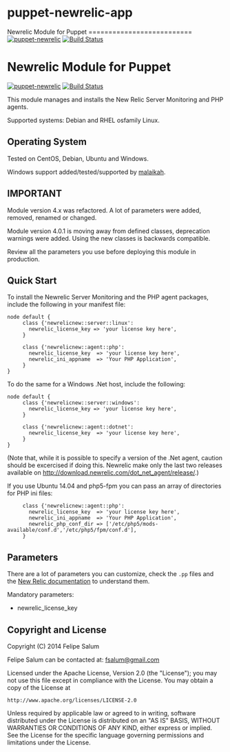 # puppet-newrelic-app
Newrelic Module for Puppet ========================== [![puppet-newrelic](https://img.shields.io/puppetforge/v/fsalum/newrelic.svg)](https://forge.puppetlabs.com/fsalum/newrelic) [![Build Status](https://secure.travis-ci.org/fsalum/puppet-newrelic.png)](http://travis-ci.org/fsalum/puppet-newrelic)

Newrelic Module for Puppet
==========================
[![puppet-newrelic](https://img.shields.io/puppetforge/v/fsalum/newrelic.svg)](https://forge.puppetlabs.com/fsalum/newrelic) [![Build Status](https://secure.travis-ci.org/fsalum/puppet-newrelic.png)](http://travis-ci.org/fsalum/puppet-newrelic)

This module manages and installs the New Relic Server Monitoring and PHP agents.  

Supported systems: Debian and RHEL osfamily Linux.

Operating System
----------------

Tested on CentOS, Debian, Ubuntu and Windows.

Windows support added/tested/supported by [malaikah](https://github.com/malaikah).

IMPORTANT
---------

Module version 4.x was refactored. A lot of parameters were added, removed, renamed or changed.

Module version 4.0.1 is moving away from defined classes, deprecation warnings were added.
Using the new classes is backwards compatible.

Review all the parameters you use before deploying this module in production.

Quick Start
-----------

To install the Newrelic Server Monitoring and the PHP agent packages, include the following in your manifest file:

    node default {
         class {'newrelicnew::server::linux':
           newrelic_license_key => 'your license key here',
         }

         class {'newrelicnew::agent::php':
           newrelic_license_key  => 'your license key here',
           newrelic_ini_appname  => 'Your PHP Application',
         }
    }

To do the same for a Windows .Net host, include the following:

    node default {
         class {'newrelicnew::server::windows':
           newrelic_license_key => 'your license key here',
         }

         class {'newrelicnew::agent::dotnet':
           newrelic_license_key  => 'your license key here',
         }
    }

(Note that, while it is possible to specify a version of the .Net agent, caution should be excercised if doing this. Newrelic make only the last two releases available on http://download.newrelic.com/dot_net_agent/release/.)

If you use Ubuntu 14.04 and php5-fpm you can pass an array of directories for PHP ini files:

         class {'newrelicnew::agent::php':
           newrelic_license_key  => 'your license key here',
           newrelic_ini_appname  => 'Your PHP Application',
           newrelic_php_conf_dir => ['/etc/php5/mods-available/conf.d','/etc/php5/fpm/conf.d'],
         }

Parameters
----------

There are a lot of parameters you can customize, check the `.pp` files and the [New Relic documentation](https://docs.newrelic.com/docs/php/php-agent-phpini-settings) to understand them.

Mandatory parameters:

* newrelic_license_key

Copyright and License
---------------------

Copyright (C) 2014 Felipe Salum

Felipe Salum can be contacted at: fsalum@gmail.com

Licensed under the Apache License, Version 2.0 (the "License");
you may not use this file except in compliance with the License.
You may obtain a copy of the License at

    http://www.apache.org/licenses/LICENSE-2.0

Unless required by applicable law or agreed to in writing, software
distributed under the License is distributed on an "AS IS" BASIS,
WITHOUT WARRANTIES OR CONDITIONS OF ANY KIND, either express or implied.
See the License for the specific language governing permissions and
limitations under the License.
